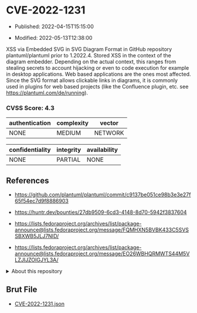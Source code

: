 # CVE-2022-1231

- Published: 2022-04-15T15:15:00

- Modified: 2022-05-13T12:38:00

XSS via Embedded SVG in SVG Diagram Format in GitHub repository plantuml/plantuml prior to 1.2022.4. Stored XSS in the context of the diagram embedder. Depending on the actual context, this ranges from stealing secrets to account hijacking or even to code execution for example in desktop applications. Web based applications are the ones most affected. Since the SVG format allows clickable links in diagrams, it is commonly used in plugins for web based projects (like the Confluence plugin, etc. see https://plantuml.com/de/running).

### CVSS Score: **4.3**

| authentication | complexity | vector |
| --- | --- | --- |
| NONE | MEDIUM | NETWORK |

| confidentiality | integrity | availability |
| --- | --- | --- |
| NONE | PARTIAL | NONE |

## References

* https://github.com/plantuml/plantuml/commit/c9137be051ce98b3e3e27f65f54ec7d9f8886903

* https://huntr.dev/bounties/27db9509-6cd3-4148-8d70-5942f3837604

* https://lists.fedoraproject.org/archives/list/package-announce@lists.fedoraproject.org/message/FQMHXN5BVBK433C5SVSSBXWB5JLJ7NID/

* https://lists.fedoraproject.org/archives/list/package-announce@lists.fedoraproject.org/message/EO26WBHQRMWTS44M5VLZJIJZOIGJYL3A/

<details>
<summary>About this repository</summary> 

  This repository is part of the project [Live Hack CVE](https://github.com/Live-Hack-CVE). Main website can be found [www.live-hack.org](https://www.live-hack.org) 
  
  Made by [Sn0wAlice](https://github.com/Sn0wAlice) for the people that care about security and need to have a feed of the latest CVEs. Hope you enjoy it, don't forget to star the repo and follow me on [Twitter](https://twitter.com/Sn0wAlice) and [Github](https://github.com/Sn0wAlice). And that is my [personnal website](https://www.alice-snow.me/)

  - [Home Page](https://github.com/Live-Hack-CVE)
  - [Framework](https://github.com/Live-Hack-CVE/cve-framework)
  - [CVE database](https://github.com/Live-Hack-CVE/full_database)
  - [Changelog](https://github.com/Live-Hack-CVE/Changelog)
</details>

## Brut File

* [CVE-2022-1231.json](https://raw.githubusercontent.com/Live-Hack-CVE/full_database/main/cves/2022/CVE-2022-1231.json)


